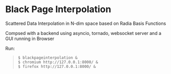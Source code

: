 # Black Page Interpolation

Scattered Data Interpolation in N-dim space based on Radia Basis Functions

Compsed with a backend using asyncio, tornado, websocket server and a GUI running in Browser

 Run:
>     $ blackpageinterpolation &
>     $ chromium http://127.0.0.1:8000/ &
>     $ firefox http://127.0.0.1:8000/ &

